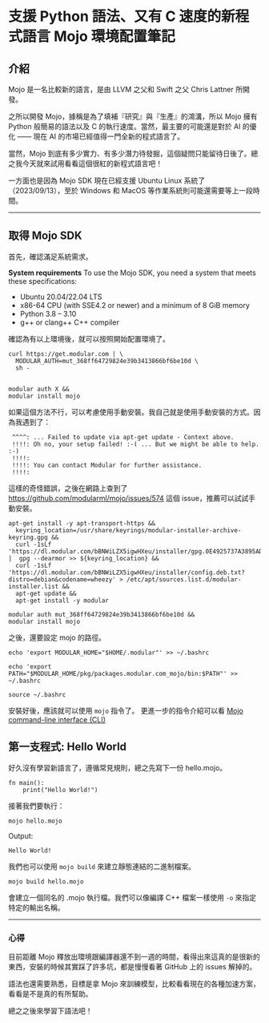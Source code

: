 # 支援 Python 語法、又有 C 速度的新程式語言 Mojo 環境配置筆記



## 介紹

Mojo 是一名比較新的語言，是由 LLVM 之父和 Swift 之父 Chris Lattner 所開發。

之所以開發 Mojo，據稱是為了填補『研究』與『生產』的鴻溝，所以 Mojo 擁有 Python 般簡易的語法以及 C 的執行速度。當然，最主要的可能還是對於 AI 的優化 —— 現在 AI 的市場已經值得一門全新的程式語言了。



當然，Mojo 到底有多少實力、有多少潛力待發掘，這個疑問只能留待日後了。總之我今天就來試用看看這個很紅的新程式語言吧！

一方面也是因為 Mojo SDK 現在已經支援 Ubuntu Linux 系統了（2023/09/13），至於 Windows 和 MacOS 等作業系統則可能還需要等上一段時間。

------



## 取得 Mojo SDK

首先，確認滿足系統需求。

**System requirements**
To use the Mojo SDK, you need a system that meets these specifications:

- Ubuntu 20.04/22.04 LTS
- x86-64 CPU (with SSE4.2 or newer) and a minimum of 8 GiB memory
- Python 3.8 – 3.10
- g++ or clang++ C++ compiler

確認為有以上環境後，就可以按照開始配置環境了。

```
curl https://get.modular.com | \
  MODULAR_AUTH=mut_368ff64729824e39b3413866bf6be10d \
  sh -


modular auth X &&
modular install mojo
```



如果這個方法不行，可以考慮使用手動安裝。我自己就是使用手動安裝的方式。因為我遇到了：

```
 ^^^^: ... Failed to update via apt-get update - Context above.
 !!!!: Oh no, your setup failed! :-( ... But we might be able to help. :-)
 !!!!: 
 !!!!: You can contact Modular for further assistance.
 !!!!: 
```



這樣的奇怪錯誤，之後在網路上查到了 https://github.com/modularml/mojo/issues/574 這個 issue，推薦可以試試手動安裝。

```
apt-get install -y apt-transport-https &&
  keyring_location=/usr/share/keyrings/modular-installer-archive-keyring.gpg &&
  curl -1sLf 'https://dl.modular.com/bBNWiLZX5igwHXeu/installer/gpg.0E4925737A3895AD.key' |  gpg --dearmor >> ${keyring_location} &&
  curl -1sLf 'https://dl.modular.com/bBNWiLZX5igwHXeu/installer/config.deb.txt?distro=debian&codename=wheezy' > /etc/apt/sources.list.d/modular-installer.list &&
  apt-get update &&
  apt-get install -y modular

modular auth mut_368ff64729824e39b3413866bf6be10d &&
modular install mojo
```



之後，還要設定 mojo 的路徑。

```
echo 'export MODULAR_HOME="$HOME/.modular"' >> ~/.bashrc

echo 'export PATH="$MODULAR_HOME/pkg/packages.modular.com_mojo/bin:$PATH"' >> ~/.bashrc

source ~/.bashrc
```



安裝好後，應該就可以使用 `mojo` 指令了。
更進一步的指令介紹可以看 [Mojo command-line interface (CLI)](https://docs.modular.com/mojo/cli/)

## 第一支程式: Hello World

好久沒有學習新語言了，遵循常見規則，總之先寫下一份 hello.mojo。

```
fn main():
    print("Hello World!")
```



接著我們要執行：

```
mojo hello.mojo
```



Output:

```
Hello World!
```



我們也可以使用 `mojo build` 來建立靜態連結的二進制檔案。

```
mojo build hello.mojo
```



會建立一個同名的 .mojo 執行檔。我們可以像編譯 C++ 檔案一樣使用 `-o` 來指定特定的輸出名稱。

------



### 心得

目前距離 Mojo 釋放出環境跟編譯器還不到一週的時間，看得出來這真的是很新的東西，安裝的時候其實踩了許多坑，都是慢慢看著 GitHub 上的 issues 解掉的。

語法也還需要熟悉，目標是拿 Mojo 來訓練模型，比較看看現在的各種加速方案，看看是不是真的有所幫助。

總之之後來學習下語法吧！